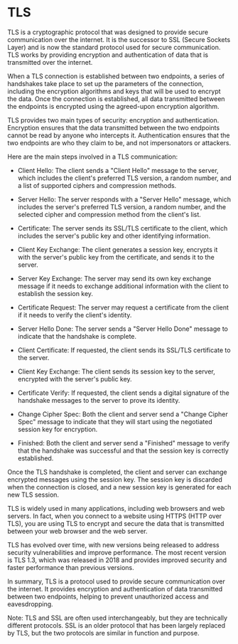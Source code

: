 # TLS

TLS is a cryptographic protocol that was designed to provide secure communication over the internet. It is the successor to SSL (Secure Sockets Layer) and is now the standard protocol used for secure communication. TLS works by providing encryption and authentication of data that is transmitted over the internet.

When a TLS connection is established between two endpoints, a series of handshakes take place to set up the parameters of the connection, including the encryption algorithms and keys that will be used to encrypt the data. Once the connection is established, all data transmitted between the endpoints is encrypted using the agreed-upon encryption algorithm.

TLS provides two main types of security: encryption and authentication. Encryption ensures that the data transmitted between the two endpoints cannot be read by anyone who intercepts it. Authentication ensures that the two endpoints are who they claim to be, and not impersonators or attackers.

Here are the main steps involved in a TLS communication:

- Client Hello: The client sends a "Client Hello" message to the server, which includes the client's preferred TLS version, a random number, and a list of supported ciphers and compression methods.

- Server Hello: The server responds with a "Server Hello" message, which includes the server's preferred TLS version, a random number, and the selected cipher and compression method from the client's list.

- Certificate: The server sends its SSL/TLS certificate to the client, which includes the server's public key and other identifying information.

- Client Key Exchange: The client generates a session key, encrypts it with the server's public key from the certificate, and sends it to the server.

- Server Key Exchange: The server may send its own key exchange message if it needs to exchange additional information with the client to establish the session key.

- Certificate Request: The server may request a certificate from the client if it needs to verify the client's identity.

- Server Hello Done: The server sends a "Server Hello Done" message to indicate that the handshake is complete.

- Client Certificate: If requested, the client sends its SSL/TLS certificate to the server.

- Client Key Exchange: The client sends its session key to the server, encrypted with the server's public key.

- Certificate Verify: If requested, the client sends a digital signature of the handshake messages to the server to prove its identity.

- Change Cipher Spec: Both the client and server send a "Change Cipher Spec" message to indicate that they will start using the negotiated session key for encryption.

- Finished: Both the client and server send a "Finished" message to verify that the handshake was successful and that the session key is correctly established.

Once the TLS handshake is completed, the client and server can exchange encrypted messages using the session key. The session key is discarded when the connection is closed, and a new session key is generated for each new TLS session.

TLS is widely used in many applications, including web browsers and web servers. In fact, when you connect to a website using HTTPS (HTTP over TLS), you are using TLS to encrypt and secure the data that is transmitted between your web browser and the web server.

TLS has evolved over time, with new versions being released to address security vulnerabilities and improve performance. The most recent version is TLS 1.3, which was released in 2018 and provides improved security and faster performance than previous versions.

In summary, TLS is a protocol used to provide secure communication over the internet. It provides encryption and authentication of data transmitted between two endpoints, helping to prevent unauthorized access and eavesdropping.

Note: TLS and SSL are often used interchangeably, but they are technically different protocols. SSL is an older protocol that has been largely replaced by TLS, but the two protocols are similar in function and purpose.